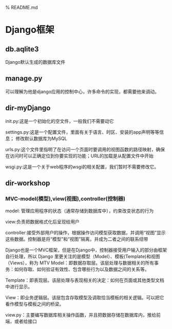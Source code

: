 % README.md
# Django框架

## db.aqlite3
Django默认生成的数据库文件

## manage.py 
可以理解为他是django应用的控制中心，许多命令的实现，都需要他来调动。

## dir-myDjango
 
init.py:这是一个初始化的空文件，一般我们不需要动它

settings.py:这是一个配置文件，里面有关于语言、时区、安装的app声明等等信息；
修改默认数据库为MySQL


urls.py:这个文件里指明了在访问一个页面时要调用的视图函数的路径映射，确保在访问时可以正确定位到你要实现的功能；URL的加载是从配置文件中开始

wsgi.py:这是一个关于web程序的wsgi的相关配置，我们暂时不需要修改它。


## dir-workshop
### MVC-model(模型),view(视图),controller(控制器)
model: 管理应用程序的状态（通常存储到数据库中），约束改变状态的行为

view:负责把数据格式化后呈现给用户

controller:接受外部用户的操作，根据操作访问模型获取数据，并调用“视图”显示这些数据。控制器是将“模型”和“视图”隔离，并成为二者之间的联系纽带

Django也是一个MVC框架，但是在Django中，控制器接受用户输入的部分由框架自行处理，所以 Django 里更关注的是模型（Model）、模板(Template)和视图（Views），称为 MTV
Model：即数据存取层。该层处理与数据相关的所有事务：如何存取、如何验证有效性、包含哪些行为以及数据之间的关系等。

Template：即表现层。该层处理与表现相关的决定：如何在页面或其他类型文档中进行显示。

View：即业务逻辑层。该层包含存取模型及调取恰当模板的相关逻辑。可以把它看作模型与模板之间的桥梁。


view.py：主要编写数据库相关操作函数，并且把数据存储在数据库内，推给前端，或者给接口





